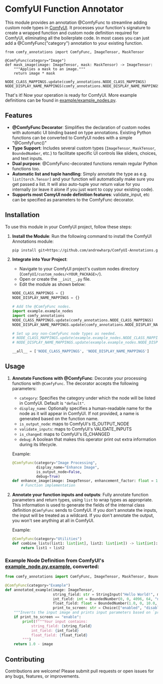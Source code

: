 # ComfyUI Function Annotator

This module provides an annotation @ComfyFunc to streamline adding custom node types in [ComfyUI](https://github.com/comfyanonymous/ComfyUI). It processes your function's signature to create a wrapped function and custom node definition required for ComfyUI, eliminating all the boilerplate code. In most cases you can just add a @ComfyFunc("category") annotation to your existing function.

```
from comfy_annotations import ComfyFunc, ImageTensor, MaskTensor

@ComfyFunc(category="Image")
def mask_image(image: ImageTensor, mask: MaskTensor) -> ImageTensor:
    """Applies a mask to an image."""
    return image * mask

NODE_CLASS_MAPPINGS.update(comfy_annotations.NODE_CLASS_MAPPINGS)
NODE_DISPLAY_NAME_MAPPINGS(comfy_annotations.NODE_DISPLAY_NAME_MAPPINGS)
```

That's it! Now your operation is ready for ComfyUI. More example definitions can be found in [example/example_nodes.py](example/example_nodes.py).

## Features

- **@ComfyFunc Decorator**: Simplifies the declaration of custom nodes with automatic UI binding based on type annotations. Existing Python functions can be converted to ComfyUI nodes with a simple "@ComfyFunc()"
- **Type Support**: Includes several custom types (`ImageTensor`, `MaskTensor`, `BoundedNumber`, etc.) to facilitate specific UI controls like sliders, choices, and text inputs.
- **Dual purpose**: @ComfyFunc-decorated functions remain regular Python functions too.
- **Automatic list and tuple handling**: Simply annotate the type as e.g. ```list[torch.Tensor]``` and your function will automatically make sure you get passed a list. It will also auto-tuple your return value for you internally (or leave it alone if you just want to copy your existing code).
- **Supports most ComyUI node definition features**: validate_input, etc can be specified as parameters to the ComfyFunc decorator.

## Installation

To use this module in your ComfyUI project, follow these steps:

1. **Install the Module**: Run the following command to install the ComfyUI Annotations module:

    ```bash
    pip install git+https://github.com/andrewharp/ComfyUI-Annotations.git
    ```

2. **Integrate into Your Project**:
    - Navigate to your ComfyUI project's custom nodes directory (`ComfyUI/custom_nodes/<YOUR_PACKAGE>/`).
    - Open or create the `__init__.py` file.
    - Edit the module as shown below:

    ```python
    NODE_CLASS_MAPPINGS = {}
    NODE_DISPLAY_NAME_MAPPINGS = {}

    # Add the @ComfyFunc nodes.
    import example.example_nodes
    import comfy_annotations
    NODE_CLASS_MAPPINGS.update(comfy_annotations.NODE_CLASS_MAPPINGS) 
    NODE_DISPLAY_NAME_MAPPINGS.update(comfy_annotations.NODE_DISPLAY_NAME_MAPPINGS)

    # Set up any non-ComfyFunc node types as needed.
    # NODE_CLASS_MAPPINGS.update(example.example_nodes.NODE_CLASS_MAPPINGS) 
    # NODE_DISPLAY_NAME_MAPPINGS.update(example.example_nodes.NODE_DISPLAY_NAME_MAPPINGS)

    __all__ = ['NODE_CLASS_MAPPINGS', 'NODE_DISPLAY_NAME_MAPPINGS']
    ```

## Usage

1. **Annotate Functions with @ComfyFunc**: Decorate your processing functions with `@ComfyFunc`. The decorator accepts the following parameters:
   - `category`: Specifies the category under which the node will be listed in ComfyUI. Default is `"default"`.
   - `display_name`: Optionally specifies a human-readable name for the node as it will appear in ComfyUI. If not provided, a name is generated based on the function name.
   - `is_output_node`: maps to ComfyUI's IS_OUTPUT_NODE
   - `validate_inputs`: maps to ComfyUI's VALIDATE_INPUTS
   - `is_changed`: maps to ComfyUI's IS_CHANGED
   - `debug`: A boolean that makes this operator print out extra information during its lifecycle.

    Example:
    ```python
    @ComfyFunc(category="Image Processing",
               display_name="Enhance Image",
               is_output_node=False,
               debug=True)
    def enhance_image(image: ImageTensor, enhancement_factor: float = 1.0) -> ImageTensor:
        # Function implementation
    ```

2. **Annotate your function inputs and outputs**: Fully annotate function parameters and return types, using `list` to wrap types as appropriate. This information is used to generate the fields of the internal class definition `@ComfyFunc` sends to ComfyUI. If you don't annotate the inputs, the input will be treated as a wildcard. If you don't annotate the output, you won't see anything at all in ComfyUI.

    Example:
    ```python
    @ComfyFunc(category="Utilities")
    def combine_lists(list1: list[int], list2: list[int]) -> list[int]:
        return list1 + list2
    ```

### Example Node Definition from ComfyUI's [example_node.py.example](https://github.com/comfyanonymous/ComfyUI/blob/master/custom_nodes/example_node.py.example), converted:

```python
from comfy_annotations import ComfyFunc, ImageTensor, MaskTensor, BoundedNumber, Choice, StringInput

@ComfyFunc(category="Example")
def annotated_example(image: ImageTensor, 
                      string_field: str = StringInput("Hello World!", multiline=False),
                      int_field: int = BoundedNumber(0, 0, 4096, 64, "number"), 
                      float_field: float = BoundedNumber(1.0, 0, 10.0, 0.01, 0.001),
                      print_to_screen: str = Choice(["enabled", "disabled"])) -> ImageTensor:
    """Inverts the input image and prints input parameters based on `print_to_screen` choice."""
    if print_to_screen == "enable":
        print(f"""Your input contains:
            string_field: {string_field}
            int_field: {int_field}
            float_field: {float_field}
        """)
    return 1.0 - image
```

## Contributing

Contributions are welcome! Please submit pull requests or open issues for any bugs, features, or improvements.